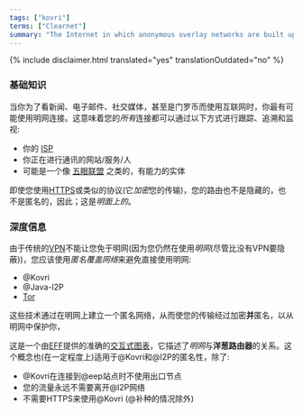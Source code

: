 ```yaml
---
tags: ["kovri"]
terms: ["Clearnet"]
summary: "The Internet in which anonymous overlay networks are built upon"
---
```


{% include disclaimer.html translated="yes" translationOutdated="no" %}
### 基础知识

当你为了看新闻、电子邮件、社交媒体，甚至是门罗币而使用互联网时，你最有可能使用明网连接。这意味着您的*所有*连接都可以通过以下方式进行跟踪、追溯和监视:

- 你的 [ISP](https://en.wikipedia.org/wiki/ISP)
- 你正在进行通讯的网站/服务/人
- 可能是一个像 [五眼联盟](https://en.wikipedia.org/wiki/5_Eyes) 之类的，有能力的实体

即使您使用[HTTPS](https://en.wikipedia.org/wiki/HTTPS)或类似的协议(它*加密*您的传输)，您的路由也不是隐藏的，也不是匿名的，因此；这是*明面上的*。

### 深度信息

由于传统的[VPN](https://en.wikipedia.org/wiki/VPN)不能让您免于明网(因为您仍然在使用*明网*(尽管比没有VPN要隐蔽))，您应该使用*匿名覆盖网络*来避免直接使用明网:

- @Kovri
- @Java-I2P
- [Tor](https://torproject.org/)

这些技术通过在明网上建立一个匿名网络，从而使您的传输经过加密**并**匿名，以从明网中保护你，

这是一个由[EFF](https://www.eff.org/pages/tor&https)提供的准确的[交互式图表](https://www.eff.org/)，它描述了*明网*与**洋葱路由器**的关系。这个概念也(在一定程度上)适用于@Kovri和@I2P的匿名性，除了:

- @Kovri在连接到@eep站点时不使用出口节点
- 您的流量永远不需要离开@I2P网络
- 不需要HTTPS来使用@Kovri (@补种的情况除外)

